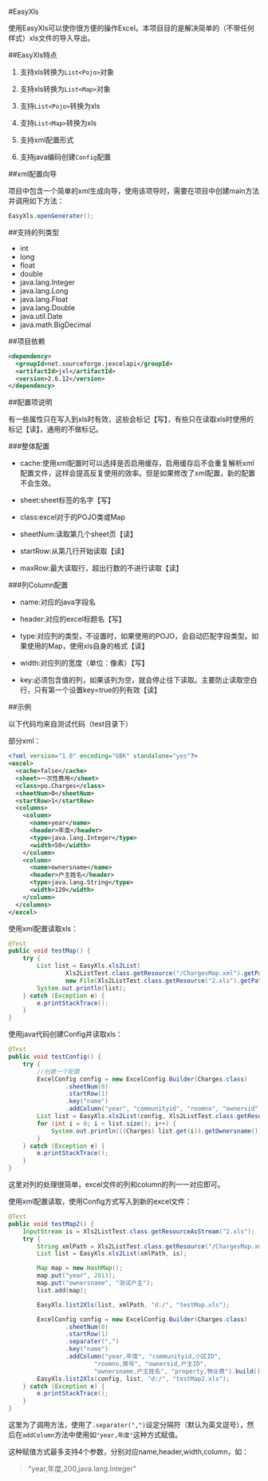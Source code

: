 #EasyXls

使用EasyXls可以使你很方便的操作Excel。本项目目的是解决简单的（不带任何样式）xls文件的导入导出。  

##EasyXls特点

1. 支持xls转换为`List<Pojo>`对象

2. 支持xls转换为`List<Map>`对象

3. 支持`List<Pojo>`转换为xls

4. 支持`List<Map>`转换为xls

5. 支持xml配置形式

6. 支持java编码创建`Config`配置


##xml配置向导

项目中包含一个简单的xml生成向导，使用该项导时，需要在项目中创建main方法并调用如下方法：  

```java
EasyXls.openGenerater();
```

##支持的列类型
 - int
 - long
 - float
 - double
 - java.lang.Integer
 - java.lang.Long
 - java.lang.Float
 - java.lang.Double
 - java.util.Date
 - java.math.BigDecimal

##项目依赖  

```xml
<dependency>
  <groupId>net.sourceforge.jexcelapi</groupId>
  <artifactId>jxl</artifactId>
  <version>2.6.12</version>
</dependency>
```  

##配置项说明  

有一些属性只在写入到xls时有效，这些会标记【写】，有些只在读取xls时使用的标记【读】，通用的不做标记。

###整体配置  

- cache:使用xml配置时可以选择是否启用缓存，启用缓存后不会重复解析xml配置文件，这样会提高反复使用的效率。但是如果修改了xml配置，新的配置不会生效。

- sheet:sheet标签的名字【写】

- class:excel对于的POJO类或Map

- sheetNum:读取第几个sheet页【读】

- startRow:从第几行开始读取【读】

- maxRow:最大读取行，超出行数的不进行读取【读】   

###列Column配置

- name:对应的java字段名

- header:对应的excel标题名【写】

- type:对应列的类型，不设置时，如果使用的POJO，会自动匹配字段类型。如果使用的Map，使用xls自身的格式【读】  

- width:对应列的宽度（单位：像素）【写】

- key:必须包含值的列，如果该列为空，就会停止往下读取。主要防止读取空白行，只有第一个设置key=true的列有效【读】   


##示例

以下代码均来自测试代码（test目录下）  

部分xml：  

```xml
<?xml version="1.0" encoding="GBK" standalone="yes"?>
<excel>
  <cache>false</cache>
  <sheet>一次性费用</sheet>
  <class>po.Charges</class>
  <sheetNum>0</sheetNum>
  <startRow>1</startRow>
  <columns>
    <column>
      <name>year</name>
      <header>年度</header>
      <type>java.lang.Integer</type>
      <width>50</width>
    </column>
    <column>
      <name>ownersname</name>
      <header>户主姓名</header>
      <type>java.lang.String</type>
      <width>120</width>
    </column>
  </columns>
</excel>
```

使用xml配置读取xls：  

```java
@Test
public void testMap() {
    try {
        List list = EasyXls.xls2List(
                Xls2ListTest.class.getResource("/ChargesMap.xml").getPath(),
                new File(Xls2ListTest.class.getResource("2.xls").getPath()));
        System.out.println(list);
    } catch (Exception e) {
        e.printStackTrace();
    }
}
```  

使用java代码创建Config并读取xls：  

```java
@Test
public void testConfig() {
    try {
        //创建一个配置
        ExcelConfig config = new ExcelConfig.Builder(Charges.class)
                .sheetNum(0)
                .startRow(1)
                .key("name")
                .addColumn("year", "communityid", "roomno", "ownersid", "ownersname", "property").build();
        List list = EasyXls.xls2List(config, Xls2ListTest.class.getResourceAsStream("2.xls"));
        for (int i = 0; i < list.size(); i++) {
            System.out.println(((Charges) list.get(i)).getOwnersname());
        }
    } catch (Exception e) {
        e.printStackTrace();
    }
}
```

这里对列的处理很简单，excel文件的列和column的列一一对应即可。  

使用xml配置读取，使用Config方式写入到新的excel文件：  

```java
@Test
public void testMap2() {
    InputStream is = Xls2ListTest.class.getResourceAsStream("2.xls");
    try {
        String xmlPath = Xls2ListTest.class.getResource("/ChargesMap.xml").getPath();
        List list = EasyXls.xls2List(xmlPath, is);

        Map map = new HashMap();
        map.put("year", 2013);
        map.put("ownersname", "测试户主");
        list.add(map);

        EasyXls.list2Xls(list, xmlPath, "d:/", "testMap.xls");

        ExcelConfig config = new ExcelConfig.Builder(Charges.class)
                .sheetNum(0)
                .startRow(1)
                .separater(",")
                .key("name")
                .addColumn("year,年度", "communityid,小区ID",
                        "roomno,房号", "ownersid,户主ID",
                        "ownersname,户主姓名", "property,物业费").build();
        EasyXls.list2Xls(config, list, "d:/", "testMap2.xls");
    } catch (Exception e) {
        e.printStackTrace();
    }
}
```  

这里为了调用方法，使用了`.separater(",")`设定分隔符（默认为英文逗号），然后在`addColumn`方法中使用如`"year,年度"`这种方式赋值。  

这种赋值方式最多支持4个参数，分别对应name,header,width,column，如：  

>"year,年度,200,java.lang.Integer"  